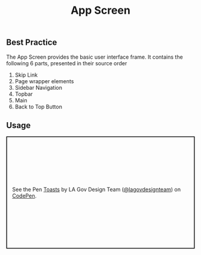 ﻿---
title: App Screen
summary: The App Screen is the container for your digital product.
tags: basic view, sidenav, topbar
layout: guide
eleventyNavigation:
  key: App Screen
  parent: Components
  order: 20
  excerpt: The App Screen is the container for your digital product.
  img: /img/illustrations/illus-app-screen.svg
---

## Best Practice

The App Screen provides the basic user interface frame. It contains the following 6 parts, presented in their source order

1. Skip Link
1. Page wrapper elements
1. Sidebar Navigation
1. Topbar
1. Main
1. Back to Top Button

## Usage

<p class="codepen" data-height="300" data-default-tab="html,result" data-slug-hash="VYwgdYa" data-pen-title="Toasts" data-editable="true" data-user="lagovdesignteam" style="height: 300px; box-sizing: border-box; display: flex; align-items: center; justify-content: center; border: 2px solid; margin: 1em 0; padding: 1em;">
  <span>See the Pen <a href="https://codepen.io/lagovdesignteam/pen/VYwgdYa">
  Toasts</a> by LA Gov Design Team (<a href="https://codepen.io/lagovdesignteam">@lagovdesignteam</a>)
  on <a href="https://codepen.io">CodePen</a>.</span>
</p>
<script async src="https://public.codepenassets.com/embed/index.js"></script>
